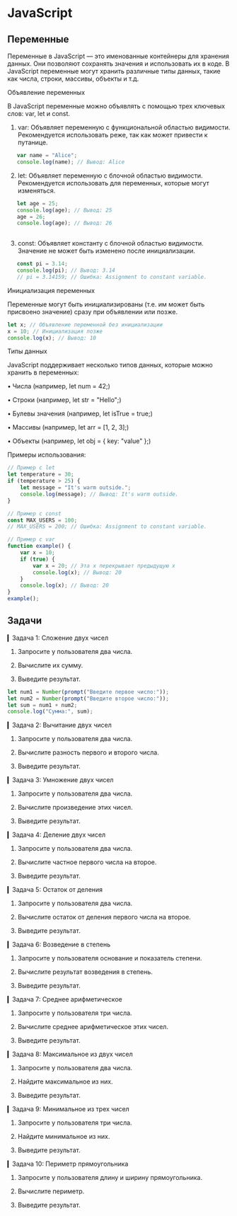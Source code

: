 # JavaScript

## Переменные

Переменные в JavaScript — это именованные контейнеры для хранения данных. Они позволяют сохранять значения и использовать их в коде. В JavaScript переменные могут хранить различные типы данных, такие как числа, строки, массивы, объекты и т.д.

Объявление переменных

В JavaScript переменные можно объявлять с помощью трех ключевых слов: var, let и const.

1. var: Объявляет переменную с функциональной областью видимости. Рекомендуется использовать реже, так как может привести к путанице.

```javascript
   var name = "Alice";
   console.log(name); // Вывод: Alice
```

2. let: Объявляет переменную с блочной областью видимости. Рекомендуется использовать для переменных, которые могут изменяться.

```javascript
   let age = 25;
   console.log(age); // Вывод: 25
   age = 26;
   console.log(age); // Вывод: 26
   
```

3. const: Объявляет константу с блочной областью видимости. Значение не может быть изменено после инициализации.

```javascript
   const pi = 3.14;
   console.log(pi); // Вывод: 3.14
   // pi = 3.14159; // Ошибка: Assignment to constant variable.
```

Инициализация переменных

Переменные могут быть инициализированы (т.е. им может быть присвоено значение) сразу при объявлении или позже.

```javascript
let x; // Объявление переменной без инициализации
x = 10; // Инициализация позже
console.log(x); // Вывод: 10
```

Типы данных

JavaScript поддерживает несколько типов данных, которые можно хранить в переменных:

• Числа (например, let num = 42;)

• Строки (например, let str = "Hello";)

• Булевы значения (например, let isTrue = true;)

• Массивы (например, let arr = [1, 2, 3];)

• Объекты (например, let obj = { key: "value" };)

Примеры использования:

```javascript
// Пример с let
let temperature = 30;
if (temperature > 25) {
    let message = "It's warm outside.";
    console.log(message); // Вывод: It's warm outside.
}

// Пример с const
const MAX_USERS = 100;
// MAX_USERS = 200; // Ошибка: Assignment to constant variable.

// Пример с var
function example() {
    var x = 10;
    if (true) {
        var x = 20; // Эта x перекрывает предыдущую x
        console.log(x); // Вывод: 20
    }
    console.log(x); // Вывод: 20
}
example();
```

## Задачи

▎Задача 1: Сложение двух чисел

1. Запросите у пользователя два числа.

2. Вычислите их сумму.

3. Выведите результат.

```javascript
let num1 = Number(prompt("Введите первое число:"));
let num2 = Number(prompt("Введите второе число:"));
let sum = num1 + num2;
console.log("Сумма:", sum);
```

▎Задача 2: Вычитание двух чисел

1. Запросите у пользователя два числа.

2. Вычислите разность первого и второго числа.

3. Выведите результат.

▎Задача 3: Умножение двух чисел

1. Запросите у пользователя два числа.

2. Вычислите произведение этих чисел.

3. Выведите результат.

▎Задача 4: Деление двух чисел

1. Запросите у пользователя два числа.

2. Вычислите частное первого числа на второе.

3. Выведите результат.

▎Задача 5: Остаток от деления

1. Запросите у пользователя два числа.

2. Вычислите остаток от деления первого числа на второе.

3. Выведите результат.

▎Задача 6: Возведение в степень

1. Запросите у пользователя основание и показатель степени.

2. Вычислите результат возведения в степень.

3. Выведите результат.

▎Задача 7: Среднее арифметическое

1. Запросите у пользователя три числа.

2. Вычислите среднее арифметическое этих чисел.

3. Выведите результат.

▎Задача 8: Максимальное из двух чисел

1. Запросите у пользователя два числа.

2. Найдите максимальное из них.

3. Выведите результат.

▎Задача 9: Минимальное из трех чисел

1. Запросите у пользователя три числа.

2. Найдите минимальное из них.

3. Выведите результат.

▎Задача 10: Периметр прямоугольника

1. Запросите у пользователя длину и ширину прямоугольника.

2. Вычислите периметр.

3. Выведите результат.
